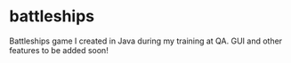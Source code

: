 # battleships
Battleships game I created in Java during my training at QA.
GUI and other features to be added soon!
